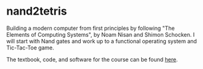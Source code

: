 # nand2tetris

Building a modern computer from first principles by following "The Elements of Computing Systems", by Noam Nisan and Shimon Schocken. I will start with Nand gates and work up to a functional operating system and Tic-Tac-Toe game.

The textbook, code, and software for the course can be found [here](https://www.nand2tetris.org/).
